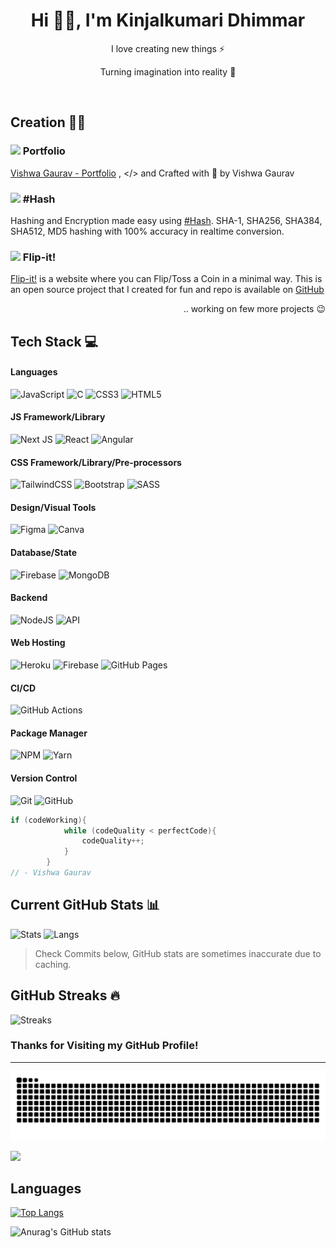<h1 align="center"> Hi 👋🏻, I'm Kinjalkumari Dhimmar</br> 
</h1>
<p align="center">I love creating new things ⚡</p>
<p align="center">Turning imagination into reality 🚀</p>
<p align="center">

 <a href="https://itsvg.in" target="_blank"><img alt="" src="https://img.shields.io/badge/Portfolio-000?logo=vercel&logoColor=yellow&style=for-the-badge" style="vertical-align:center" /></a>
<a href="https://twitter.com/VishwaGauravIn" target="_blank"><img alt="" src="https://img.shields.io/badge/Twitter-000?logo=Twitter&logoColor=1DA1F2&style=for-the-badge" style="vertical-align:center" /></a>
<a href="https://linkedin.com/in/VishwaGauravIn" target="_blank"><img alt="" src="https://img.shields.io/badge/LinkedIn-000?logo=linkedin&logoColor=0A66C2&style=for-the-badge" style="vertical-align:center" /></a>
<a href="https://instagram.com/VishwaGauravIn" target="_blank"><img alt="" src="https://img.shields.io/badge/Instagram-000?style=for-the-badge&logo=Instagram&logoColor=E4405F" style="vertical-align:center" /></a></p>

## Creation 👨‍💻


### <img src="https://itsvg.in/logo.png" width="16px" />  Portfolio 
[Vishwa Gaurav - Portfolio](https://itsvg.in) ,
</> and Crafted with 💛 by Vishwa Gaurav



### <img src="https://hash.itsvg.in/logo.png" width="16px" />  #Hash
Hashing and Encryption made easy using [#Hash](https://hash.itsvg.in). SHA-1, SHA256, SHA384, SHA512, MD5 hashing with 100% accuracy in realtime conversion.

### <img src="https://flip-it.vercel.app/logo.png" width="16px" />  Flip-it!
[Flip-it!](https://flip-it.vercel.app) is a website where you can Flip/Toss a Coin in a minimal way. This is an open source project that I created for fun and repo is available on [GitHub](https://github.com/VishwaGauravIn/flip-it)

<p align="right">
.. working on few more projects 😉 </p>


## Tech Stack 💻
#### Languages
![JavaScript](https://img.shields.io/badge/-JavaScript-000?style=for-the-badge&logo=javascript)
![C](https://img.shields.io/badge/c-000?style=for-the-badge&logo=c&logoColor=white)
![CSS3](https://img.shields.io/badge/-CSS3-000?style=for-the-badge&logo=css3)
![HTML5](https://img.shields.io/badge/-HTML5-000?style=for-the-badge&logo=html5)

#### JS Framework/Library
![Next JS](https://img.shields.io/badge/-NextJS-000?style=for-the-badge&logo=next.js)
![React](https://img.shields.io/badge/-ReactJS-000?style=for-the-badge&logo=react)
![Angular](https://img.shields.io/badge/-AngularJS-000?style=for-the-badge&logo=angular)

#### CSS Framework/Library/Pre-processors
![TailwindCSS](https://img.shields.io/badge/-TailwindCSS-000?style=for-the-badge&logo=tailwind-css)
![Bootstrap](https://img.shields.io/badge/-Bootstrap-000?style=for-the-badge&logo=bootstrap)
![SASS](https://img.shields.io/badge/-SASS-000?style=for-the-badge&logo=sass)

#### Design/Visual Tools
![Figma](https://img.shields.io/badge/-Figma-000?style=for-the-badge&logo=figma)
![Canva](https://img.shields.io/badge/-Canva-000?style=for-the-badge&logo=canva)

#### Database/State
![Firebase](https://img.shields.io/badge/-Firebase-000?style=for-the-badge&logo=firebase)
![MongoDB](https://img.shields.io/badge/-MongoDB-000?style=for-the-badge&logo=mongodb)

#### Backend
![NodeJS](https://img.shields.io/badge/-NodeJS-000?style=for-the-badge&logo=node.js&logoColor=pink)
![API](https://img.shields.io/badge/-API-000?style=for-the-badge&logo=fastapi)

#### Web Hosting
![Heroku](https://img.shields.io/badge/-Heroku-000?style=for-the-badge&logo=heroku)
![Firebase](https://img.shields.io/badge/-Firebase-000?style=for-the-badge&logo=firebase)
![GitHub Pages](https://img.shields.io/badge/-GitHub%20Pages-000?style=for-the-badge&logo=github)

#### CI/CD
![GitHub Actions](https://img.shields.io/badge/-github%20actions-000?style=for-the-badge&logo=githubactions)

#### Package Manager
![NPM](https://img.shields.io/badge/-NPM-000?style=for-the-badge&logo=npm)
![Yarn](https://img.shields.io/badge/-yarn-000?style=for-the-badge&logo=yarn)

#### Version Control
![Git](https://img.shields.io/badge/-Git-000?style=for-the-badge&logo=git)
![GitHub](https://img.shields.io/badge/-GitHub-000?style=for-the-badge&logo=github)

``` java
if (codeWorking){
            while (codeQuality < perfectCode){
                codeQuality++;
            }
        }
// - Vishwa Gaurav
```

<!--
![Python](https://img.shields.io/badge/python-3670A0?style=for-the-badge&logo=python&logoColor=ffdd54)
![IntelliJ IDEA](https://img.shields.io/badge/IntelliJIDEA-000000.svg?style=for-the-badge&logo=intellij-idea&logoColor=white)
![Visual Studio Code](https://img.shields.io/badge/Visual%20Studio%20Code-0078d7.svg?style=for-the-badge&logo=visual-studio-code&logoColor=white) -->

## Current GitHub Stats 📊
![Stats](https://github-readme-stats.vercel.app/api?username=vishwagauravin&show_icons=true&hide_border=false&theme=jolly&count_private=true&include_all_commits=true)
![Langs](https://github-readme-stats.vercel.app/api/top-langs/?username=vishwagauravin&show_icons=true&hide_border=false&theme=jolly&count_private=true&include_all_commits=true&layout=compact)
> Check Commits below, GitHub stats are sometimes inaccurate due to caching.

## GitHub Streaks 🔥
![Streaks](http://github-readme-streak-stats.herokuapp.com?user=VishwaGauravIn&theme=jolly&date_format=j%20M%5B%20Y%5D)

<!--
## Latest Tweet 🐦  
[![](https://gtce.itsvg.in/api?username=VishwaGauravIn&theme=jolly&response=false)](https://github.com/VishwaGauravIn/github-twitter-card-embed)
Twitter API pricing changes Killed this tool sadly
-->

### Thanks for Visiting my GitHub Profile!

---
<p align="center">
<img src="https://github.com/VishwaGauravIn/VishwaGauravIn/blob/output/github-contribution-grid-snake.svg">
</p>

[![](https://visitcount.itsvg.in/api?id=VishwaGauravIn&pretty=true)](https://visitcount.itsvg.in)



## Languages

[![Top Langs](https://github-readme-stats.vercel.app/api/top-langs/?username=KIN156&hide_progress=true)](https://github.com/anuraghazra/github-readme-stats)

![Anurag's GitHub stats](https://github-readme-stats.vercel.app/api?username=KIN156&show_icons=true&theme=radical)
